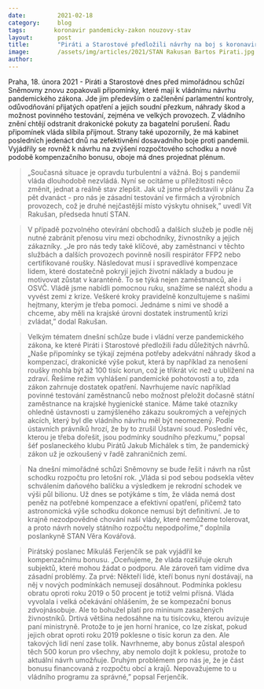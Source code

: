 ```yaml
---
date:         2021-02-18
category:     blog
tags:        koronavir pandemicky-zakon nouzovy-stav
layout:       post
title:        "Piráti a Starostové předložili návrhy na boj s koronavirem. Chtějí efektivní pandemický zákon, testování ve firmách a lepší kompenzace"
image:        /assets/img/articles/2021/STAN Rakusan Bartos Pirati.jpg 
author:       
---
```



Praha, 18. února 2021 - Piráti a Starostové dnes před mimořádnou schůzí Sněmovny znovu zopakovali připomínky, které mají k vládnímu návrhu pandemického zákona. Jde jim především o začlenění parlamentní kontroly, odůvodňování přijatých opatření a jejich soudní přezkum, náhrady škod a možnost povinného testování, zejména ve velkých provozech. Z vládního znění chtějí odstranit drakonické pokuty za bagatelní porušení. Řadu připomínek vláda slíbila přijmout. Strany také upozornily, že má kabinet posledních jedenáct dnů na zefektivnění dosavadního boje proti pandemii. Vyjádřily se rovněž k návrhu na zvýšení rozpočtového schodku a nové podobě kompenzačního bonusu, oboje má dnes projednat plénum. 



> „Současná situace je opravdu turbulentní a vážná. Boj s pandemií vláda dlouhodobě nezvládá. Nyní se ocitáme u příležitosti něco změnit, jednat a reálně stav zlepšit. Jak už jsme představili v plánu Za pět dvanáct - pro nás je zásadní testování ve firmách a výrobních provozech, což je druhé nejčastější místo výskytu ohnisek,” uvedl Vít Rakušan, předseda hnutí STAN.



> V případě pozvolného otevírání obchodů a dalších služeb je podle něj nutné zabránit přenosu viru mezi obchodníky, živnostníky a jejich zákazníky. „Je pro nás tedy také klíčové, aby zaměstnanci v těchto službách a dalších provozech povinně nosili respirátor FFP2 nebo certifikované roušky. Následovat musí i spravedlivé kompenzace lidem, které dostatečně pokryjí jejich životní náklady a budou je motivovat zůstat v karanténě. To se týká nejen zaměstnanců, ale i OSVČ. Vládě jsme nabídli pomocnou ruku, snažíme se nalézt shodu a vyvést zemi z krize. Veškeré kroky pravidelně konzultujeme s našimi hejtmany, kterým je třeba pomoci. Jednáme s nimi ve shodě a chceme, aby měli na krajské úrovni dostatek instrumentů krizi zvládat,” dodal Rakušan.



> Velkým tématem dnešní schůze bude i vládní verze pandemického zákona, ke které Piráti i Starostové předložili řadu důležitých návrhů. „Naše připomínky se týkají zejména potřeby adekvátní náhrady škod a kompenzací, drakonické výše pokut, která by například za nenošení roušky mohla být až 100 tisíc korun, což je třikrát víc než u ublížení na zdraví. Řešíme režim vyhlášení pandemické pohotovosti a to, zda zákon zahrnuje dostatek opatření. Navrhujeme navíc například povinné testování zaměstnanců nebo možnost přeložit dočasně státní zaměstnance na krajské hygienické stanice. Máme také otazníky ohledně ústavnosti u zamýšleného zákazu soukromých a veřejných akcích, který byl dle vládního návrhu měl být neomezený. Podle ústavních právníků hrozí, že by to zrušil Ústavní soud. Poslední věc, kterou je třeba dořešit, jsou podmínky soudního přezkumu,” popsal šéf poslaneckého klubu Pirátů Jakub Michálek s tím, že pandemický zákon už je ozkoušený v řadě zahraničních zemí. 



> Na dnešní mimořádné schůzi Sněmovny se bude řešit i návrh na růst schodku rozpočtu pro letošní rok. „Vláda si pod sebou podsekla větev schválením daňového balíčku a výsledkem je rekrodní schodek ve výši půl bilionu. Už dnes se potýkáme s tím, že vláda nemá dost peněz na potřebné kompenzace a efektivní opatření, přičemž tato astronomická výše schodku dokonce nemusí být definitivní. Je to krajně nezodpovědné chování naší vlády, které nemůžeme tolerovat, a proto návrh novely státního rozpočtu nepodpoříme,” doplnila poslankyně STAN Věra Kovářová.



> Pirátský poslanec Mikuláš Ferjenčík se pak vyjádřil ke kompenzačnímu bonusu. „Oceňujeme, že vláda rozšiřuje okruh subjektů, které mohou žádat o podporu. Ale zároveň tam vidíme dva zásadní problémy. Za prvé: Někteří lidé, kteří bonus nyní dostávají, na něj v nových podmínkách nemusejí dosáhnout. Podmínka poklesu obratu oproti roku 2019 o 50 procent je totiž velmi přísná. Vláda vyvolala i velká očekávání ohlášením, že se kompezační bonus zdvojnásobuje. Ale to bohužel platí pro mininum zasažených živnostníků. Drtivá většina nedosáhne na tu tisícovku, kterou avizuje paní ministryně. Protože to je jen horní hranice, co lze získat, pokud jejich obrat oproti roku 2019 poklesne o tisíc korun za den. Ale takových lidí není zase tolik. Navrhneme, aby bonus zůstal alespoň těch 500 korun pro všechny, aby nemolo dojít k poklesu, protože to aktuální návrh umožňuje. Druhým problémem pro nás je, že je část bonusu financovaná z rozpočtu obcí a krajů. Nepovažujeme to u vládního programu za správné,”  popsal Ferjenčík. 
